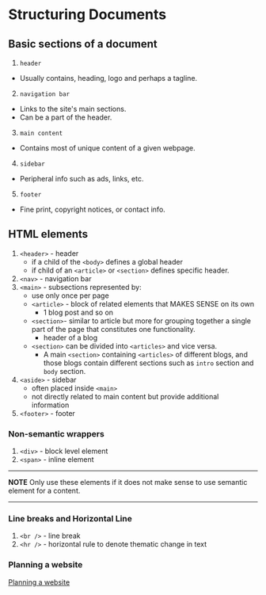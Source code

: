 # Structuring Documents

## Basic sections of a document

1. `header`
- Usually contains, heading, logo and perhaps a tagline.
2. `navigation bar`
- Links to the site's main sections.
- Can be a part of the header.
3. `main content`
- Contains most of unique content of a given webpage.
4. `sidebar`
- Peripheral info such as ads, links, etc.
5. `footer`
- Fine print, copyright notices, or contact info.

## HTML elements
1. `<header>` - header
   - if a child of the `<body>` defines a global header
   - if child of an `<article>` or `<section>` defines specific header.
2. `<nav>` - navigation bar
3. `<main>` - subsections represented by:
   - use only once per page
   - `<article>` - block of related elements that MAKES SENSE on its own
     - 1 blog post and so on
   - `<section>`- similar to article but more for grouping together a single part of the page that constitutes one functionality.
     - header of a blog
   - `<section>` can be divided into `<articles>` and vice versa.
     - A main `<section>` containing `<articles>` of different blogs, and those blogs contain different sections such as `intro` section and `body` section.
4. `<aside>` - sidebar
   - often placed inside `<main>`
   - not directly related to main content but provide additional information
5. `<footer>` - footer

### Non-semantic wrappers
1. `<div>` - block level element
2. `<span>` - inline element

---

**NOTE**
Only use these elements if it does not make sense to use semantic element for a content.

---

### Line breaks and Horizontal Line
1. `<br />` - line break
2. `<hr />` - horizontal rule to denote thematic change in text

### Planning a website

[Planning a website](https://developer.mozilla.org/en-US/docs/Learn_web_development/Core/Structuring_content/Structuring_documents#planning_a_simple_website)

